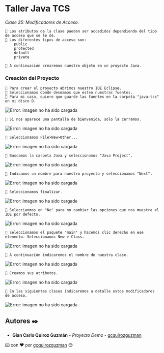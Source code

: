 # Taller Java TCS

_Clase 35: Modificadores de Acceso._

```
📢 Los atributos de la clase pueden ser accedidos dependiendo del tipo de acceso que se le dé.
📢 Los diferentes tipos de acceso son:
    public
    protected
    default
    private
    
📢 A continuación crearemos nuestro objeto en un proyecto Java.
```

### Creación del Proyecto

```
📢 Para crear el proyecto abrimos nuestro IDE Eclipse.
📢 Seleccionamos donde deseamos que esten nuestras fuentes.
📢 Para mi caso, quiero que guarde las fuentes en la carpeta "java-tcs" en mi disco D.
```

![Error: imagen no ha sido cargada](https://github.com/gcquirozguzman/java-tcs-202001/blob/Clase-35/imagenes/pagina_35_1.png)

```
📢 Si nos aparece una pantalla de bienvenida, solo la cerramos.
```

![Error: imagen no ha sido cargada](https://github.com/gcquirozguzman/java-tcs-202001/blob/Clase-35/imagenes/pagina_35_2.png)

```
📢 Seleccionamos File>New>Other...
```

![Error: imagen no ha sido cargada](https://github.com/gcquirozguzman/java-tcs-202001/blob/Clase-35/imagenes/pagina_35_3.png)

```
📢 Buscamos la carpeta Java y seleccionamos "Java Project".
```

![Error: imagen no ha sido cargada](https://github.com/gcquirozguzman/java-tcs-202001/blob/Clase-35/imagenes/pagina_35_4.png)

```
📢 Indicamos un nombre para nuestro proyecto y seleccionamos "Next".
```

![Error: imagen no ha sido cargada](https://github.com/gcquirozguzman/java-tcs-202001/blob/Clase-35/imagenes/pagina_35_5.png)

```
📢 Seleccionamos finalizar.
```

![Error: imagen no ha sido cargada](https://github.com/gcquirozguzman/java-tcs-202001/blob/Clase-35/imagenes/pagina_35_6.png)

```
📢 Seleccianmos en "No" para no cambiar las opciones que nos muestra el IDE por defecto.
```

![Error: imagen no ha sido cargada](https://github.com/gcquirozguzman/java-tcs-202001/blob/Clase-35/imagenes/pagina_35_7.png)

```
📢 Seleccionamos el paquete "main" y hacemos clic derecho en ese elemento. Seleccionamos New > Class.
```

![Error: imagen no ha sido cargada](https://github.com/gcquirozguzman/java-tcs-202001/blob/Clase-35/imagenes/pagina_35_8.png)

```
📢 A continuación indicaremos el nombre de nuestra clase.
```

![Error: imagen no ha sido cargada](https://github.com/gcquirozguzman/java-tcs-202001/blob/Clase-35/imagenes/pagina_35_9.png)

```
📢 Creamos sus atributos.
```

![Error: imagen no ha sido cargada](https://github.com/gcquirozguzman/java-tcs-202001/blob/Clase-35/imagenes/pagina_35_10.png)

```
📢 En las siguientes clases indicaremos a detalle estos modificadores de acceso.
```

![Error: imagen no ha sido cargada](https://github.com/gcquirozguzman/java-tcs-202001/blob/Clase-35/imagenes/pagina_35_11.png)


## Autores ✒️

* **Gian Carlo Quiroz Guzmán** - *Proyecto Demo* - [gcquirozguzman](https://github.com/gcquirozguzman)



⌨️ con ❤️ por [gcquirozguzman](https://github.com/gcquirozguzman) 😊
